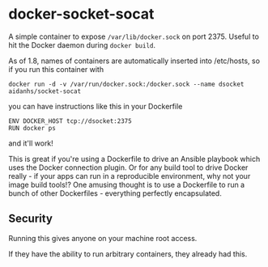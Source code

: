 docker-socket-socat
===================

A simple container to expose `/var/lib/docker.sock` on port 2375. Useful to hit
the Docker daemon during `docker build`.

As of 1.8, names of containers are automatically inserted into /etc/hosts, so
if you run this container with

```
docker run -d -v /var/run/docker.sock:/docker.sock --name dsocket aidanhs/socket-socat
```

you can have instructions like this in your Dockerfile

```
ENV DOCKER_HOST tcp://dsocket:2375
RUN docker ps
```

and it'll work!

This is great if you're using a Dockerfile to drive an Ansible playbook which
uses the Docker connection plugin. Or for any build tool to drive Docker
really - if your apps can run in a reproducible environment, why not your image
build tools!? One amusing thought is to use a Dockerfile to run a bunch of other
Dockerfiles - everything perfectly encapsulated.

Security
--------

Running this gives anyone on your machine root access.

If they have the ability to run arbitrary containers, they already had this.
